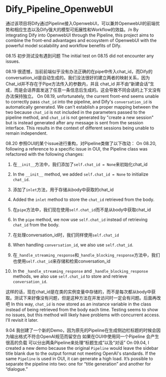 # Dify_Pipeline_OpenwebUI 
通过该项目将Dify通过Pipeline接入OpenwebUI，可以兼并OpenwebUI的前端优势和相应生态以及Dify强大的模型可拓展性和Workflow的效益。/n
By integrating Dify into OpenwebUI through the Pipeline, this project aims to combine the front-end advantages and ecosystem of OpenwebUI with the powerful model scalability and workflow benefits of Dify.

08.15 初步测试没有遇到问题 
The initial test on 08.15 did not encounter any issues.

08.19 很遗憾，当前前端似乎没有办法正确的在pipe中传入chat_id，而Dify的conversation_id是自动生成的。我们没法很好的建立两者的映射关系，因为Chat_id并不存在于Pipe方法传入的参数内，并且 chat_id 并不由“新建会话”生成，而是会话界面发送了任意一条信息后生成的。这会导致不同会话的上下文没有办法保持独立。 
On 08.19, unfortunately, the current front-end seems unable to correctly pass `chat_id` into the pipeline, and Dify's `conversation_id` is automatically generated. We can't establish a proper mapping between the two because `chat_id` is not included in the parameters passed to the pipeline method, and `chat_id` is not generated by "create a new session" but is instead generated after any message is sent from the session interface. This results in the context of different sessions being unable to remain independent.

08.20 参照OUI的某个issue进行重构，对Pipeline类做了以下改动： 
On 08.20, following a reference to a specific issue in OUI, the Pipeline class was refactored with the following changes:

  1. 在`__init__`方法中，我们添加了`self.chat_id = None`来初始化chat_id 
  1. In the `__init__` method, we added `self.chat_id = None` to initialize `chat_id`.
  
  2. 添加了`inlet`方法，用于存储从body中获取的chat_id 
  2. Added the `inlet` method to store the `chat_id` retrieved from the body.
  
  3. 在`pipe`方法中，我们现在使用`self.chat_id`而不是从body中获取chat_id 
  3. In the `pipe` method, we now use `self.chat_id` instead of retrieving `chat_id` from the body.
  
  4. 在处理conversation_id时，我们同样使用`self.chat_id` 
  4. When handling `conversation_id`, we also use `self.chat_id`.
  
  5. 在`_handle_streaming_response`和`_handle_blocking_response`方法中，我们也使用`self.chat_id`来存储和检索conversation_id 
  5. In the `_handle_streaming_response` and `_handle_blocking_response` methods, we also use `self.chat_id` to store and retrieve `conversation_id`.

这样的话，现在chat_id是在类的实例变量中存储的，而不是每次都从body中获取。测试下来好像没有问题，但是这种方法在并发访问时一定会有问题。后面再改吧 
In this way, `chat_id` is now stored as an instance variable in the class instead of being retrieved from the body each time. Testing seems to show no issues, but this method will likely have problems with concurrent access. I’ll revisit it later.

9.04 我创建了一个新的Demo，因为原先的Pipeline在生成侧边栏标题的时候会因为输出格式不符合OpenAI规范而留空白 如果在OUI中使用同一个Pipeline 会产生很高的负载 可以分出两条Pipeline来处理“标题生成”以及“对话” 
On 09.04, I created a new demo because the original `Pipeline` would leave the sidebar title blank due to the output format not meeting OpenAI's standards. If the same `Pipeline` is used in OUI, it can generate a high load. It’s possible to separate the pipeline into two: one for “title generation” and another for “dialogue.”


